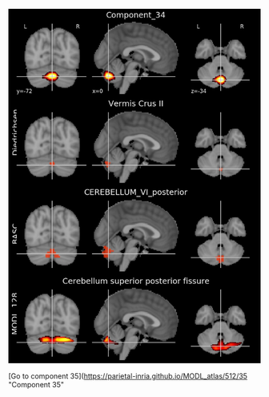 


![34](preliminary/34.jpg "Component 34")

[Go to component 35](https://parietal-inria.github.io/MODL_atlas/512/35 "Component 35"